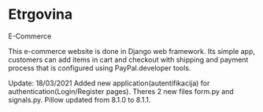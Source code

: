 # Etrgovina

E-Commerce

This e-commerce website is done in Django web framework. Its simple app, customers can add items in cart and checkout with shipping and payment process that is configured using PayPal.developer tools.

Update: 18/03/2021
Added new application(autentifikacija) for authentication(Login/Register pages). Theres 2 new files form.py and signals.py.
Pillow updated from 8.1.0 to 8.1.1.
